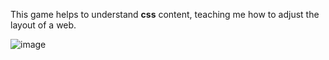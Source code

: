 This game helps to understand **css** content, teaching me how to adjust the layout of a web.

![image](https://github.com/ChuanxinZhai/WM9A4-Digital-Development-with-Python/assets/94314784/84649d7a-f978-4cde-ae1f-8586a30ba679)
